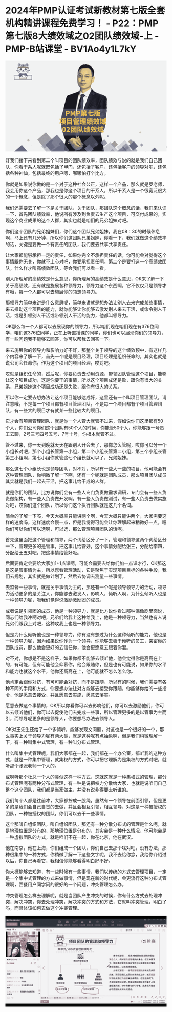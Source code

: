 # 2024年PMP认证考试新教材第七版全套机构精讲课程免费学习！ - P22：PMP第七版8大绩效域之02团队绩效域-上 - PMP-B站课堂 - BV1Ao4y1L7kY

![](img/df8ff1e078c081cd14067ad9a74a1fec_0.png)

好我们接下来看到第二个叫项目的团队绩效率，团队绩效与说的就是我们自己团队，你看干系人呢就既包括了甲门，还包括了客户，还包括客户的领导对吧，还包括各种神仙，包括最终的用户嗯，哪哪怕打个比方。

你就是如果说你做的是一个对于这种社会公正，这样一个产品，那么就是罗老师，我会用你这个产品，那我也是你这个项目的干系人，所以干系人是一个很宽泛很大的一个概念，但是除了那个很大的那个概念以外呢。

我们还需要去了解一下是关于团队，关于团队，那团队这个概念的话，我们来认识一下，首先团队绩效率，他说所有涉及到负责去生产这个项目，可交付成果的，实现这个商业成果的这个人群，其实也就是咱们的兄弟姐妹对吧。

你们这个团队的兄弟姐妹们，你们这个团队兄弟姐妹，我在08：30的时候休息啊，马上还有几分钟，所以你们这团队兄弟姐妹，你看一下，我们就做这个绩效率的话，关键是要做一个有责任的团队，我们要去共享共享责任。

让大家都能够承担一定的责任，如果你完全不承担责任的话，你可能会对觉得这个事情跟你无关，你就不上心对吧，你要承担责任啊，第二个是要打造一个高绩效团队，什么样才叫高绩效团队，等会我们可以看一看。

别人所理解的高绩效是什么意思，你所理解的高绩效是什么意思，OK来了解一下关于高绩效，还有就是施展各种领导力，领导力这个东西啊，它不仅仅只是领导才有哦，每一个人都可以去施展你的领想领导力。

那领导力简单来讲是什么意思呢，简单来讲就是想办法让别人去来完成某些事情，来去推动这个项目的能力，就你能够让你能够去激发别人来去干活，或命令别人干活，或是引领别人干活或带领别人干活的能力，他都叫领导力。

OK那么每一个人都可以去展现你的领导力，所以咱们现在咱们现在有376位同学，咱们这376位同学，正在上听直播课的同学，你们也可以展现你们的领导力，有一些问题我不能够去回答，你可以帮我去回答一下。

来去施展你的领导力和影响力好不好，那整个关于领导的这个绩效预中，有这样几个内容来了解一下，首先一个呢是项目经理，项目经理是组织任命的，其实也就是说公司会任命你，作为这个项目的项目经理，哎对吧。

哎就是组织任命的，然后呢，你要负责去动用资源，带领团队管理这个项目，能够让这个项目成功，这是你要干的事情，所以这个项目成还是败，跟你有很大的关系，兄弟姐妹这个项目成功还是失败，跟你有很大的关系。

所以你一定要去想办法让这个项目能够达成好，这里还有一个叫项目管理团队，请注意哦，不是每一个项目都有项目管理团队，不是每一个项目都有个项目管理团队，有一些大的项目才有就某一些比较大的项目。

它才会有项目管理团队，就是你一个人管大就管不过来，假如说你们这里都有50个人，你们公司你们这个团队有50个人的时候，你能管50个人，你能够跟一号员工去聊，2号三号四号五号，7号十号，你根本就管不过。

管不过来，你一天到晚就天天在跟别人开会去了，那你怎么管呢，哎你可以分一个小组长对吧，那个小组长管第一小组，第二个小组长管第二小组，第三个小组长管第三小组啊，第七小组你就管这七个组长就可以了，兄弟姐妹。

那么这七个小组长也是领导团队，对不对，所以有一些大一些的项目，他可能会有这种管理团队，你稍微了解一下啊，还有一个呢就是团队成员，那么项目团队成员其实就是我们一起去干活，把这事儿给干成的人群。

就是你们的团队，比方说你们会有一些人专门负责做需求调研，专门会有一些人负责做架构，有一些人负责做开发啊，有一些人负责做测试，有一些人负责去做实施对吧，哎你们这个团队，所以你们这个执行团队就是这几个名词。

简单的了解一下咳，今天大概率只能讲两个啊，今天大概只能讲两个，大家需要这样的速度吗，这样速度会慢一点，但是我觉得可能会让你理解起来稍微好一点，嗯你们可以你们可以选啊，可以选，那么管理项目团队的话呢。

首先这里面把这个管理和领导，两个词给区分了一下，管理和领导这两个词给区分一下，管理更多的是管事，把这事儿给管好，这个事情分配给张三，分配给李四，分配给王五对吧，把这事情给管好呃。

后面要肯定会要给大家加1+1点课啊，可能会需要去给你们加一点课才行，OK那这是这是管事情为主，所以您看管理活动，它是聚焦于实现项目目标的各种手段，我们去规划，其实就是做计划了，然后去协调去测量一些事情。

去监督一些事情，就是关于事情为主的，那还有一个呢是领导领导力的活动，领导力活动更多的是关注人，你能够去激发人，影响人，倾听人啊，为什么倾听人也是一种领导力呢，呃我们觉得说激励激励团的成员。

或者说是引领团的成员，他是一种领导力，就是比方说你看过那种偶像剧里面说，同志们给我冲啊对吧，兄弟们给我上这种给我上，他是一种领导力，当然也有人说兄弟们跟我上对吧，这种攻我上也是一种领导力。

但是为什么倾听他也是一种领导力，你有没有想过为什么这种倾听的能力，他也是一种领导力呢，因为如果说你作为一个领导，你能够去善于倾听的员工，亲密你的团队成员，那么他会更好的去信任你，他会更愿意去跟着你混。

对不对，你想是不是这样子，如果你都不能够去倾听他，他会觉得你是高高在上的，有可能，但有可能他会仰慕你，他会跟随你，但是也有可能说，如果你的水平和能力也就这个水平，他你还高高在上，他可能就不怎么怎么你。

他肯定会跟你对抗，有可可能会对抗，而不是跟随，所以有的时候，我们需要有各种不同的手段和方式，你要想办法让对方能够去接受你跟随，你能够你给的一些指令，他是愿意去接受，并且愿意去实施，愿意去落实。

愿意去做这个事情的，OK所以你看你可以去影响他们，你可以去激励他们，你可以去倾听他们，你可以去促使他们去完成一些事，所以管理更多的是以管事为主而引，而领导呢更多的是领导人，你要想尽办法去领导人。

OK对王先生还给了一个多倾听，能够发现文问题，对这也是一个很好的一个，那么事实上关于领导力呢有两大类，就是这种呢有点抽象啊，但是我们稍微理解一下，有一种叫集中式管理，有一种叫分布式管理。

什么叫集中式管理呢，我们大家都在一起，我们都在一个办公室，都听我的这种方式，就是一种集中管理，就集权的方式，你可以把它理解为是集权的方式对吧，就听那个张张老师一个人的。

或啊听那个杜总一个人的类似这样一种方式，这就这就是一种集权式的管理，那分布式管理呢有两种分布式管理，有一种是说把权力分散给大家，也就是说咱们自己整个这个团队，我们都是当家做主，并没有说非得要去听谁的。

我们每个人都是往前冲，大家都拧成一股绳，虽然有一个领导在前面引领，但是更多的是我们会自己自觉的去做，并且会相互引领，相互领导，对这是一种被授权的团队，一种被授权的团队，你们可以去干一些事情。

这个那叫自组织团队，叫自组织团队，那还有一种分散分布式的管理是什么呢，就是地理位置是分布的，那地理位置是分布的，其实会是一种什么情况，他可能会是一种虚拟团队的方式，就是咱们不在一起，你在北京，他在武汉。

他在南京，他在上海，你们组成一个团队，你们自己去那个啥对吧，没有办法，那种很集中的一种方式，你稍微了解一下这些文字呢，我不去给你念，我给你介绍过以后，你自己再看它，我相信你能够看得明白好不好。

你大概能够去知道，有一些时候有一些事情，我们以传统的方式去管理项目，一定是一个集中式管理的方式来做事情，但是现在新的时代呢，会更流行这种分布式管理啊，西餐用户同学问的很好的一个问题，冲突管理怎么办。

冲突管理怎么样去理解呢，就是当团队产生冲突的时候，你有什么方式去处理冲突，解决冲突，你去处理冲突，解决冲突的方式和方法，它就叫冲突管理，明白了吗，而具体该如何去做这个冲突管理。



![](img/df8ff1e078c081cd14067ad9a74a1fec_2.png)